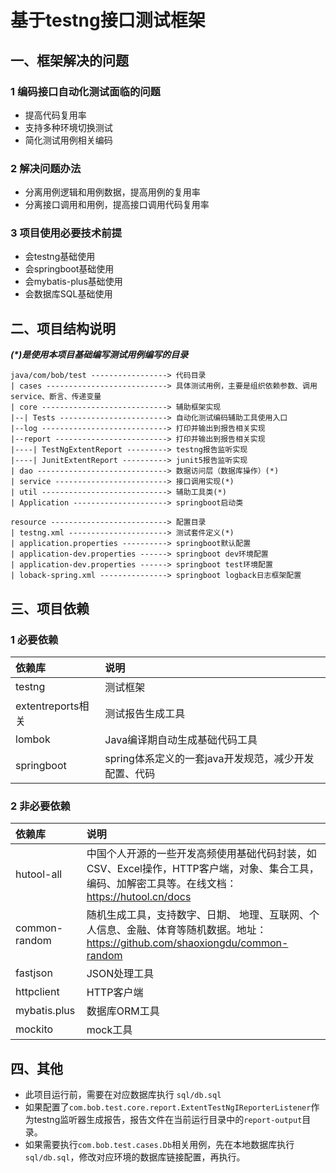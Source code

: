 
# 基于testng接口测试框架
## 一、框架解决的问题
### 1 编码接口自动化测试面临的问题
- 提高代码复用率
- 支持多种环境切换测试
- 简化测试用例相关编码

### 2 解决问题办法
- 分离用例逻辑和用例数据，提高用例的复用率
- 分离接口调用和用例，提高接口调用代码复用率

### 3 项目使用必要技术前提
- 会testng基础使用
- 会springboot基础使用
- 会mybatis-plus基础使用
- 会数据库SQL基础使用

## 二、项目结构说明
***(\*)是使用本项目基础编写测试用例编写的目录***
``` text
java/com/bob/test -----------------> 代码目录
| cases ---------------------------> 具体测试用例，主要是组织依赖参数、调用service、断言、传递变量
| core ----------------------------> 辅助框架实现
|--| Tests ------------------------> 自动化测试编码辅助工具使用入口
|--log ----------------------------> 打印并输出到报告相关实现
|--report -------------------------> 打印并输出到报告相关实现
|----| TestNgExtentReport ---------> testng报告监听实现
|----| JunitExtentReport ----------> junit5报告监听实现
| dao -----------------------------> 数据访问层（数据库操作）(*)
| service -------------------------> 接口调用实现(*)
| util ----------------------------> 辅助工具类(*)
| Application ---------------------> springboot启动类

resource --------------------------> 配置目录
| testng.xml ----------------------> 测试套件定义(*)
| application.properties ----------> springboot默认配置
| application-dev.properties ------> springboot dev环境配置
| application-dev.properties ------> springboot test环境配置
| loback-spring.xml ---------------> springboot logback日志框架配置
```

## 三、项目依赖
### 1 必要依赖
| 依赖库             | 说明                                                                                       |
|:----------------|:-----------------------------------------------------------------------------------------|
| testng          | 测试框架                                                                                     |
| extentreports相关 | 测试报告生成工具                                                                                 |
| lombok          | Java编译期自动生成基础代码工具                                                                        |
| springboot      | spring体系定义的一套java开发规范，减少开发配置、代码                                                          |

### 2 非必要依赖
| 依赖库           | 说明                                                                                       |
|:--------------|:-----------------------------------------------------------------------------------------|
| hutool-all    | 中国个人开源的一些开发高频使用基础代码封装，如CSV、Excel操作，HTTP客户端，对象、集合工具，编码、加解密工具等。在线文档：https://hutool.cn/docs |
| common-random | 随机生成工具，支持数字、日期、 地理、互联网、个人信息、金融、体育等随机数据。地址：https://github.com/shaoxiongdu/common-random   |
| fastjson      | JSON处理工具                                                                                 |
| httpclient    | HTTP客户端                                                                                  |
| mybatis.plus  | 数据库ORM工具                                                                                 |
| mockito             | mock工具                                                                                   |

## 四、其他
- 此项目运行前，需要在对应数据库执行 ```sql/db.sql```
- 如果配置了```com.bob.test.core.report.ExtentTestNgIReporterListener```作为testng监听器生成报告，报告文件在当前运行目录中的```report-output```目录。
- 如果需要执行```com.bob.test.cases.Db```相关用例，先在本地数据库执行```sql/db.sql```，修改对应环境的数据库链接配置，再执行。